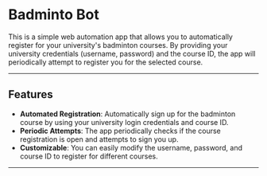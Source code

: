 # Badminto Bot

This is a simple web automation app that allows you to automatically register for your university's badminton courses. By providing your university credentials (username, password) and the course ID, the app will periodically attempt to register you for the selected course.

---

## Features

- **Automated Registration**: Automatically sign up for the badminton course by using your university login credentials and course ID.
- **Periodic Attempts**: The app periodically checks if the course registration is open and attempts to sign you up.
- **Customizable**: You can easily modify the username, password, and course ID to register for different courses.

---

